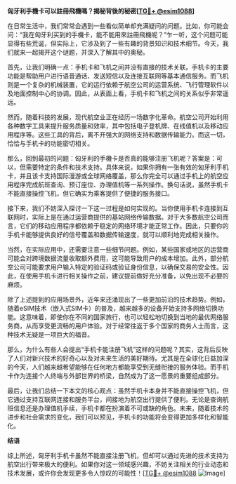 **匈牙利手機卡可以註冊飛機嗎？揭秘背後的秘密[[TG💪+ @esim1088](https://t.me/s/esim1088)]**

在日常生活中，我们常常会遇到一些看似简单却充满疑问的问题。比如，你可能会问：“我在匈牙利买到的手機卡，能不能用來註冊飛機呢？”乍一听，这个问题可能显得有些荒诞，但实际上，它涉及到了一些有趣的背景知识和技术细节。今天，我们就来一起揭开这个谜题，并深入了解其中的奥秘。

首先，让我们明确一点：手机卡和飞机之间并没有直接的技术关联。手机卡的主要功能是帮助用户进行语音通话、发送短信以及连接互联网等基本通信服务。而飞机则是一个复杂的机械装置，它的运行依赖于航空公司的运营系统、飞行管理软件以及地面控制中心的协调。因此，从表面上看，手机卡和飞机之间的关系似乎非常遥远。

然而，随着科技的发展，现代航空业正在经历一场数字化革命。航空公司开始利用各种数字工具来提升服务质量和效率，其中包括电子登机牌、在线值机以及移动应用程序等。这些工具的背后，离不开强大的网络支持和数据传输能力。而这一切，恰恰与手机卡的功能密切相关。

那么，回到最初的问题：匈牙利的手機卡是否真的能够注册飞机呢？答案是：可以，但需要特定的条件和技术支持。具体来说，如果你拥有一张有效的匈牙利手机卡，并且该卡支持国际漫游或全球网络覆盖，那么你完全可以通过手机上的航空应用程序完成航班查询、预订座位、办理值机等一系列操作。换句话说，虽然手机卡不能直接操控飞机，但它确实为乘客提供了便捷的服务接口。

接下来，我们不妨深入探讨一下这一过程是如何实现的。当你使用手机卡连接到互联网时，实际上是在通过运营商提供的基站网络传输数据。对于大多数航空公司而言，它们的移动应用程序都依赖于稳定的网络环境才能正常工作。因此，只要你的手机卡能够提供良好的信号覆盖和数据传输速度，就可以顺利地完成相关操作。

当然，在实际应用中，还需要注意一些细节问题。例如，某些国家或地区的运营商可能会对跨境数据流量收取额外费用，这可能导致用户的成本增加。此外，部分航空公司可能要求用户输入特定的验证码或验证身份信息，以确保交易的安全性。因此，在使用手机卡进行相关操作之前，建议提前做好充分准备，以免出现不必要的麻烦。

除了上述提到的应用场景外，近年来还涌现出了一些更加前沿的技术趋势。例如，随着eSIM技术（嵌入式SIM卡）的普及，越来越多的设备开始支持多网络切换功能。这意味着，即使你在不同的国家旅行，也可以轻松地切换到当地的最优网络服务商，从而享受更流畅的用户体验。对于经常往返于多个国家的商务人士而言，这种技术无疑是一项巨大的福音。

那么，为什么有些人会提出“手机卡能注册飞机”这样的问题呢？其实，这背后反映了人们对新兴技术的好奇心以及对未来生活的美好期待。尤其是在全球化日益加深的今天，人们越来越希望能够在任何地方都能享受到无缝衔接的服务体验。而手机卡作为连接个人终端与外部世界的桥梁，自然成为了这一愿景的重要组成部分。

最后，让我们总结一下本文的核心观点：虽然手机卡本身并不能直接操控飞机，但它通过支持互联网连接和服务平台，间接地为航空出行提供了便利。无论是查询航班信息还是办理值机手续，手机卡都在扮演着不可或缺的角色。未来，随着技术的进步和社会需求的变化，我们可以预见，手机卡的功能将会变得更加多样化和智能化。

**结语**

综上所述，匈牙利手机卡虽然不能直接注册飞机，但却可以通过先进的技术支持为航空出行带来极大的便利。如果你对这一领域感兴趣，不妨关注相关的行业动态和技术发展，或许你会发现更多令人惊叹的可能性！[[TG💪+ @esim1088](https://t.me/s/esim1088) ![Image](https://i.postimg.cc/4NQfJmqS/Snipaste-2025-05-13-00-14-12.png)]